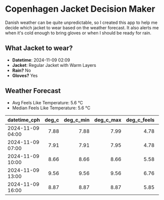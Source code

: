 
# Copenhagen Jacket Decision Maker

Danish weather can be quite unpredictable, so I created this app to help me decide which jacket to wear based on the weather forecast. 
It also alerts me when it's cold enough to bring gloves or when I should be ready for rain.

## What Jacket to wear?

- **Datetime**: 2024-11-09 02:09
- **Jacket**: Regular Jacket with Warm Layers
- **Rain?** No
- **Gloves?** Yes

## Weather Forecast
- Avg Feels Like Temperature: 5.6 °C
- Median Feels Like Temperature: 5.6 °C

| datetime_cph     |   deg_c |   deg_c_min |   deg_c_max |   deg_c_feels | weather   | wind   | rain   |
|:-----------------|--------:|------------:|------------:|--------------:|:----------|:-------|:-------|
| 2024-11-09 04:00 |    7.88 |        7.88 |        7.99 |          4.78 | Clouds    | Medium | None   |
| 2024-11-09 07:00 |    7.91 |        7.91 |        7.95 |          4.78 | Clouds    | Medium | None   |
| 2024-11-09 10:00 |    8.66 |        8.66 |        8.66 |          5.58 | Clouds    | Medium | None   |
| 2024-11-09 13:00 |    9.56 |        9.56 |        9.56 |          6.76 | Clouds    | Medium | None   |
| 2024-11-09 16:00 |    8.87 |        8.87 |        8.87 |          5.85 | Clouds    | Medium | None   |
        
